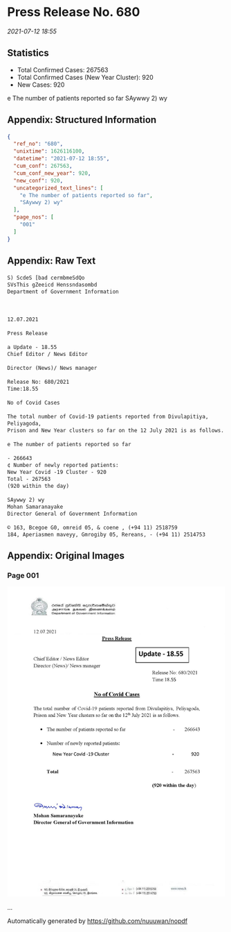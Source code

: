 
# Press Release No. 680
*2021-07-12 18:55*
## Statistics
* Total Confirmed Cases: 267563
* Total Confirmed Cases (New Year Cluster): 920
* New Cases: 920


e The number of patients reported so far
SAywwy 2) wy

## Appendix: Structured Information
```json
{
  "ref_no": "680",
  "unixtime": 1626116100,
  "datetime": "2021-07-12 18:55",
  "cum_conf": 267563,
  "cum_conf_new_year": 920,
  "new_conf": 920,
  "uncategorized_text_lines": [
    "e The number of patients reported so far",
    "SAywwy 2) wy"
  ],
  "page_nos": [
    "001"
  ]
}
```

## Appendix: Raw Text
```text
S) ScdeS [bad cermbmeSdQo
SVsThis gZeeicd Henssndasombd
Department of Government Information

 

12.07.2021

Press Release

a Update - 18.55
Chief Editor / News Editor

Director (News)/ News manager

Release No: 680/2021
Time:18.55

No of Covid Cases

The total number of Covid-19 patients reported from Divulapitiya, Peliyagoda,
Prison and New Year clusters so far on the 12 July 2021 is as follows.

e The number of patients reported so far

- 266643
¢ Number of newly reported patients:
New Year Covid -19 Cluster - 920
Total - 267563
(920 within the day)

SAywwy 2) wy
Mohan Samaranayake
Director General of Government Information

© 163, Bcegoe G0, omreid 05, & coene , (+94 11) 2518759
184, Aperiasmen maveyy, Gmrogiby 05, Rereans, - (+94 11) 2514753

```

## Appendix: Original Images

### Page 001

![page_no](https://raw.githubusercontent.com/nuuuwan/nopdf_data/main/nopdf.dgigovlk.ref680.page001.jpeg)
        

...

Automatically generated by https://github.com/nuuuwan/nopdf

    
    